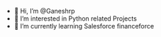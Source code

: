 - 👋 Hi, I’m @Ganeshrp
- 👀 I’m interested in Python related Projects
- 🌱 I’m currently learning Salesforce financeforce


<!---
Ganeshrp/Ganeshrp is a ✨ special ✨ repository because its `README.md` (this file) appears on your GitHub profile.
You can click the Preview link to take a look at your changes.
--->
